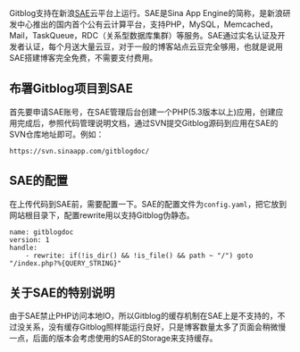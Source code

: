 <!--
author: jockchou
date: 2015-07-21
title: 在新浪SAE上运行GitBlog
tags: GitBlog
category: GitBlog
status: publish
summary: Gitblog支持在新浪SAE云平台上运行。SAE是Sina App Engine的简称，是新浪研发中心推出的国内首个公有云计算平台，支持PHP，MySQL，Memcached，Mail，TaskQueue，RDC（关系型数据库集群）等服务。SAE通过实名认证及开发者认证，每个月送大量云豆，对于一般的博客站点云豆完全够用，也就是说用SAE搭建博客完全免费，不需要支付费用。
-->

Gitblog支持在新浪[SAE](http://sae.sina.com.cn)云平台上运行。SAE是Sina App Engine的简称，是新浪研发中心推出的国内首个公有云计算平台，支持PHP，MySQL，Memcached，Mail，TaskQueue，RDC（关系型数据库集群）等服务。SAE通过实名认证及开发者认证，每个月送大量云豆，对于一般的博客站点云豆完全够用，也就是说用SAE搭建博客完全免费，不需要支付费用。

## 布署Gitblog项目到SAE ##

首先要申请SAE账号，在SAE管理后台创建一个PHP(5.3版本以上)应用，创建应用完成后，参照代码管理说明文档，通过SVN提交Gitblog源码到应用在SAE的SVN仓库地址即可。例如：

```
https://svn.sinaapp.com/gitblogdoc/
```

## SAE的配置 ##
在上传代码到SAE前，需要配置一下。SAE的配置文件为`config.yaml`，把它放到网站根目录下，配置rewrite用以支持Gitblog伪静态。

```
name: gitblogdoc
version: 1
handle:
    - rewrite: if(!is_dir() && !is_file() && path ~ "/") goto "/index.php?%{QUERY_STRING}"
```

## 关于SAE的特别说明 ##

由于SAE禁止PHP访问本地IO，所以Gitblog的缓存机制在SAE上是不支持的，不过没关系，没有缓存Gitblog照样能运行良好，只是博客数量太多了页面会稍微慢一点，后面的版本会考虑使用的SAE的Storage来支持缓存。



